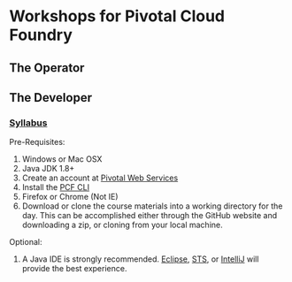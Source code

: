 # Workshops for Pivotal Cloud Foundry

## The Operator
## The Developer

### **[Syllabus](syllabus.adoc)**

Pre-Requisites:

1. Windows or Mac OSX 
2. Java JDK 1.8+
6. Create an account at [Pivotal Web Services](http://run.pivotal.io/)
3. Install the [PCF CLI](http://run.pivotal.io/tools)
4. Firefox or Chrome (Not IE)
5. Download or clone the course materials into a working directory for the day.  This can be accomplished either through the GitHub website and downloading a zip, or cloning from your local machine.

Optional:
 
1.  A Java IDE is strongly recommended.  [Eclipse](https://eclipse.org/downloads/), [STS](https://spring.io/tools/sts/all), or [IntelliJ](https://www.jetbrains.com/idea/download/) will provide the best experience.

